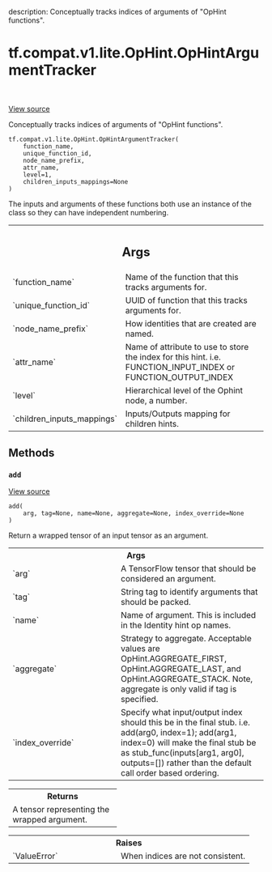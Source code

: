 description: Conceptually tracks indices of arguments of "OpHint functions".

<div itemscope itemtype="http://developers.google.com/ReferenceObject">
<meta itemprop="name" content="tf.compat.v1.lite.OpHint.OpHintArgumentTracker" />
<meta itemprop="path" content="Stable" />
<meta itemprop="property" content="__init__"/>
<meta itemprop="property" content="add"/>
</div>

# tf.compat.v1.lite.OpHint.OpHintArgumentTracker

<!-- Insert buttons and diff -->

<table class="tfo-notebook-buttons tfo-api nocontent" align="left">

</table>

<a target="_blank" class="external" href="/code/stable/tensorflow/lite/python/op_hint.py">View source</a>



Conceptually tracks indices of arguments of "OpHint functions".

<pre class="devsite-click-to-copy prettyprint lang-py tfo-signature-link">
<code>tf.compat.v1.lite.OpHint.OpHintArgumentTracker(
    function_name,
    unique_function_id,
    node_name_prefix,
    attr_name,
    level=1,
    children_inputs_mappings=None
)
</code></pre>



<!-- Placeholder for "Used in" -->

The inputs and arguments of these functions both use an instance
of the class so they can have independent numbering.

<!-- Tabular view -->
 <table class="responsive fixed orange">
<colgroup><col width="214px"><col></colgroup>
<tr><th colspan="2"><h2 class="add-link">Args</h2></th></tr>

<tr>
<td>
`function_name`
</td>
<td>
Name of the function that this tracks arguments for.
</td>
</tr><tr>
<td>
`unique_function_id`
</td>
<td>
UUID of function that this tracks arguments for.
</td>
</tr><tr>
<td>
`node_name_prefix`
</td>
<td>
How identities that are created are named.
</td>
</tr><tr>
<td>
`attr_name`
</td>
<td>
Name of attribute to use to store the index for this hint.
i.e. FUNCTION_INPUT_INDEX or FUNCTION_OUTPUT_INDEX
</td>
</tr><tr>
<td>
`level`
</td>
<td>
Hierarchical level of the Ophint node, a number.
</td>
</tr><tr>
<td>
`children_inputs_mappings`
</td>
<td>
Inputs/Outputs mapping for children hints.
</td>
</tr>
</table>



## Methods

<h3 id="add"><code>add</code></h3>

<a target="_blank" class="external" href="/code/stable/tensorflow/lite/python/op_hint.py">View source</a>

<pre class="devsite-click-to-copy prettyprint lang-py tfo-signature-link">
<code>add(
    arg, tag=None, name=None, aggregate=None, index_override=None
)
</code></pre>

Return a wrapped tensor of an input tensor as an argument.


<!-- Tabular view -->
 <table class="responsive fixed orange">
<colgroup><col width="214px"><col></colgroup>
<tr><th colspan="2">Args</th></tr>

<tr>
<td>
`arg`
</td>
<td>
A TensorFlow tensor that should be considered an argument.
</td>
</tr><tr>
<td>
`tag`
</td>
<td>
String tag to identify arguments that should be packed.
</td>
</tr><tr>
<td>
`name`
</td>
<td>
Name of argument. This is included in the Identity hint op names.
</td>
</tr><tr>
<td>
`aggregate`
</td>
<td>
Strategy to aggregate.
Acceptable values are OpHint.AGGREGATE_FIRST, OpHint.AGGREGATE_LAST,
  and OpHint.AGGREGATE_STACK.
  Note, aggregate is only valid if tag is specified.
</td>
</tr><tr>
<td>
`index_override`
</td>
<td>
Specify what input/output index should this be in the
final stub. i.e. add(arg0, index=1); add(arg1, index=0) will make the
final stub be as stub_func(inputs[arg1, arg0], outputs=[]) rather than
the default call order based ordering.
</td>
</tr>
</table>



<!-- Tabular view -->
 <table class="responsive fixed orange">
<colgroup><col width="214px"><col></colgroup>
<tr><th colspan="2">Returns</th></tr>
<tr class="alt">
<td colspan="2">
A tensor representing the wrapped argument.
</td>
</tr>

</table>



<!-- Tabular view -->
 <table class="responsive fixed orange">
<colgroup><col width="214px"><col></colgroup>
<tr><th colspan="2">Raises</th></tr>

<tr>
<td>
`ValueError`
</td>
<td>
When indices are not consistent.
</td>
</tr>
</table>






